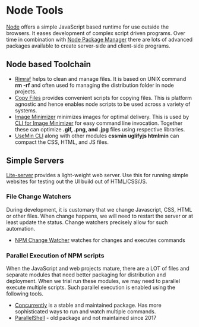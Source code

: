 # Node Tools
[Node](https://nodejs.org) offers a simple JavaScript based runtime for use outside the browsers.
It eases development of complex script driven programs.
Over time in combination with [Node Package Manager](https://npmjs.org) there are
lots of advanced packages available to create server-side and client-side programs.

## Node based Toolchain
- [Rimraf](https://www.npmjs.com/package/rimraf) helps to clean and manage files.
It is based on UNIX command **rm -rf** and often used fo managing the
distribution folder in node projects.
- [Copy Files](https://www.npmjs.com/package/copyfiles) provides convenient scripts
for copying files. This is platform agnostic and hence enables node scripts to be
used across a variety of systems.
- [Image Minimizer](https://www.npmjs.com/package/imagemin) minimizes images for optimal delivery.
This is used by [CLI for Image Minimizer](https://github.com/imagemin/imagemin-cli) for
easy command line invocation. Together these can optimize **.gif, .png, and .jpg** files
using respective libraries.
- [UseMin CLI](https://www.npmjs.com/package/usemin-cli) along with other modules
**cssmin uglifyjs htmlmin** can compact the CSS, HTML, and JS files.


## Simple Servers
[Lite-server](https://www.npmjs.com/package/lite-server) provides a light-weight web server.
Use this for running simple websites for testing out the UI build out of HTML/CSS/JS.

### File Change Watchers
During development, it is customary that we change Javascript, CSS, HTML or other files.
When change happens, we will need to restart the server or at least update the status.
Change watchers precisely allow for such automation.

- [NPM Change Watcher](https://www.npmjs.com/package/onchange) watches for changes and executes commands


### Parallel Execution of NPM scripts
When the JavaScript and web projects mature, there are a LOT of files
and separate modules that need better packaging for distribution and deployment.
When we trial run these modules, we may need to parallel execute multiple scripts.
Such parallel execution is enabled using the following tools.

  - [Concurrently](https://github.com/kimmobrunfeldt/concurrently) is a stable and maintained package.
  Has more sophisticated ways to run and watch multiple commands.
  - [ParallelShell](https://www.npmjs.com/package/parallelshell) - old package and not maintained since 2017

